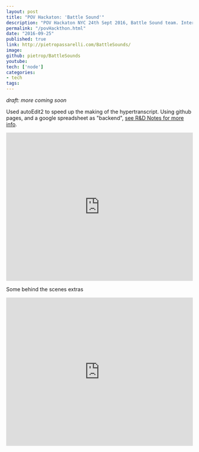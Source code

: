 ```yaml
---
layout: post
title: "POV Hackaton: 'Battle Sound'"
description: "POV Hackaton NYC 24th Sept 2016, Battle Sound team. Interactive Documentary."
permalink: "/povHackthon.html"
date: "2016-09-25"
published: true 
link: http://pietropassarelli.com/BattleSounds/
image: 
github: pietrop/BattleSounds
youtube: 
tech: ['node']
categories:
- tech
tags:
---
```


_draft: more coming soon_

Used autoEdit2 to speed up the  making of the hypertranscript.
Using github pages, and a google spreadsheet as "backend", [see R&D Notes for more info](https://github.com/pietrop/BattleSounds/blob/master/notes.md).


<!-- 
Some notes on what to write about 

TODO: Add video 

 -->

<div class="videoWrapper">
	<iframe src="https://player.vimeo.com/video/244781976" width="100%" height="400" frameborder="0" webkitallowfullscreen mozallowfullscreen allowfullscreen></iframe>
</div>


Some behind the scenes extras 

<div class="videoWrapper">
	<iframe src="https://player.vimeo.com/video/244780735" width="100%" height="400" frameborder="0" webkitallowfullscreen mozallowfullscreen allowfullscreen></iframe>
</div>




